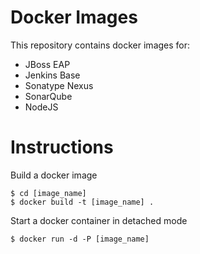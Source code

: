 Docker Images
=============

This repository contains docker images for:

* JBoss EAP
* Jenkins Base
* Sonatype Nexus
* SonarQube
* NodeJS

Instructions
=============
Build a docker image

```
$ cd [image_name]
$ docker build -t [image_name] .
```

Start a docker container in detached mode
```
$ docker run -d -P [image_name]
```
